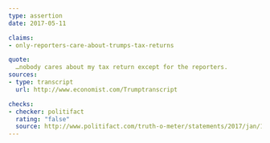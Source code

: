 ```yaml
---
type: assertion
date: 2017-05-11

claims:
- only-reporters-care-about-trumps-tax-returns

quote:
  …nobody cares about my tax return except for the reporters.
sources:
- type: transcript
  url: http://www.economist.com/Trumptranscript

checks:
- checker: politifact
  rating: "false"
  source: http://www.politifact.com/truth-o-meter/statements/2017/jan/11/donald-trump/trump-wrong-reporters-are-only-ones-who-care-about/
---
```


